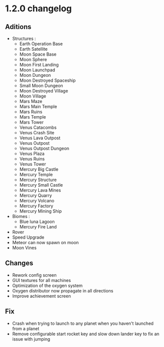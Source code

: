 # 1.2.0 changelog

## Aditions
- Structures :
  - Earth Operation Base
  - Earth Satellite
  - Moon Space Base
  - Moon Sphere
  - Moon First Landing
  - Moon Launchpad
  - Moon Dungeon
  - Moon Destroyed Spaceship
  - Small Moon Dungeon
  - Moon Destroyed Village
  - Moon Village
  - Mars Maze
  - Mars Main Temple
  - Mars Ruins
  - Mars Temple
  - Mars Tower
  - Venus Catacombs
  - Venus Crash Site
  - Venus Lava Outpost
  - Venus Outpost
  - Venus Outpost Dungeon
  - Venus Plaza
  - Venus Ruins
  - Venus Tower
  - Mercury Big Castle
  - Mercury Temple
  - Mercury Structure
  - Mercury Small Castle
  - Mercury Lava Mines
  - Mercury Quarry
  - Mercury Volcano
  - Mercury Factory
  - Mercury Mining Ship
- Biomes :
  - Blue luna Lagoon
  - Mercury Fire Land
- Rover
- Speed Upgrade
- Meteor can now spawn on moon
- Moon Vines

## Changes
- Rework config screen
- GUI textures for all machines
- Optimization of the oxygen system
- Oxygen distributor now propagate in all directions
- Improve achievement screen

## Fix
- Crash when trying to launch to any planet when you haven't launched from a planet
- Remove configurable start rocket key and slow down lander key to fix an issue with jumping


